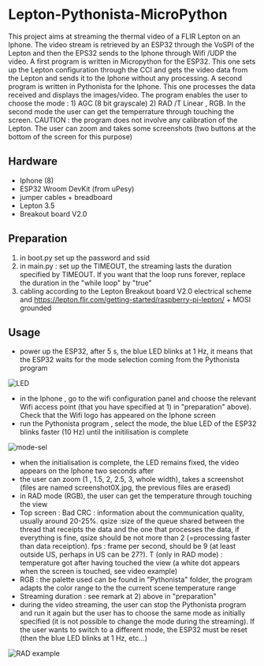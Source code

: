 # Lepton-Pythonista-MicroPython
This project aims at streaming the thermal video of a FLIR Lepton on an Iphone. The video stream is retrieved by an ESP32 through the VoSPI of the Lepton and then the EPS32 sends
to the Iphone through Wifi /UDP the video. A first program is written in Micropython for the ESP32. This one sets up the Lepton configuration through the CCI and gets the video data
from the Lepton and sends it to the Iphone without any processing. A second program is written in Pythonista for the Iphone. This one processes the data received and displays the 
images/video. The program enables the user to choose the mode : 1) AGC (8 bit grayscale) 2) RAD /T Linear , RGB. In the second mode the user can get the temperrature through touching
the screen. CAUTION : the program does not involve any calibration of the Lepton. The user can zoom and takes some screenshots (two buttons at the bottom of the screen for 
this purpose)

## **Hardware**
- Iphone (8)
- ESP32 Wroom DevKit (from uPesy)
- jumper cables + breadboard
- Lepton 3.5
- Breakout board V2.0

## **Preparation**
1) in boot.py set up the password and ssid 
2) in main.py : set up the TIMEOUT, the streaming lasts the duration specified by TIMEOUT. If you want that the loop runs forever, replace the duration in the "while loop" by "true" 
3) cabling according to the Lepton Breakout board V2.0 electrical scheme and https://lepton.flir.com/getting-started/raspberry-pi-lepton/ + MOSI grounded

## **Usage**
- power up the ESP32, after 5 s, the blue LED blinks at 1 Hz, it means that the ESP32 waits for the mode selection coming from the Pythonista program

![LED](https://user-images.githubusercontent.com/83216773/116789362-c4ef9880-aaae-11eb-8fb3-2407697196d4.jpg)


- in the Iphone , go to the wifi configuration panel and choose the relevant Wifi access point (that you have specified at 1) in "preparation" above). Check that the Wifi logo 
  has appeared on the Iphone screen  
- run the Pythonista program , select the mode, the blue LED of the ESP32 blinks faster (10 Hz) until the initilisation is complete

![mode-sel](https://user-images.githubusercontent.com/83216773/116789294-780bc200-aaae-11eb-853d-eed033373a6d.jpg)


- when the initialisation is complete, the LED remains fixed, the video appears on the Iphone two seconds after 
- the user can zoom (1 , 1.5, 2, 2.5, 3, whole width), takes a screenshot (files are named screenshot0X.jpg, the previous files are erased) 
- in RAD mode (RGB), the user can get the temperature through touching the view 
- Top screen : Bad CRC : information about the communication quality, usually around 20-25%. qsize :size of the queue shared between the thread that receipts the data and the one that       processes the data, if everything is fine, qsize should be not more than 2 (=processing faster than data receiption). fps : frame per second, should be 9 (at least outside US, perhaps in US can be 27?). T (only in RAD mode) : temperature got after having touched the view (a white dot appears when the screen is touched, see video example) 
- RGB : the palette used can be found in "Pythonista" folder, the program adapts the color range to the the current scene temperature range 
- Streaming duration : see remark at 2) above in "preparation"
- during the video streaming, the user can stop the Pythonista program and run it again but the user has to choose the same mode as initially specified (it is not possible to change the mode during the streaming). If the user wants to switch to a different mode, the ESP32 must be reset (then the blue LED blinks at 1 Hz, etc...) 

![RAD example](https://user-images.githubusercontent.com/83216773/116789243-3844da80-aaae-11eb-87cc-28c435be42d4.jpg)



